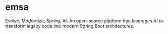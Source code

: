 # emsa
Evolve, Modernize, Spring, AI: An open-source platform that leverages AI to transform legacy code into modern Spring Boot architectures.
